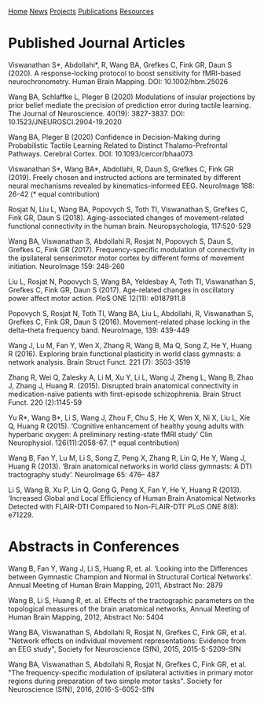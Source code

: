 [Home](https://bin-a-wang-lab.github.io/Home/)  [News](https://bin-a-wang-lab.github.io/News/)  [Projects](https://bin-a-wang-lab.github.io/Projects/)   [Publications](https://bin-a-wang-lab.github.io/Publications/)  [Resources](https://bin-a-wang-lab.github.io/Resources/)

# Published Journal Articles

Viswanathan S*, Abdollahi*, R,  Wang BA, Grefkes C, Fink GR, Daun S (2020). A response-locking protocol to boost sensitivity for fMRI-based neurochronometry. Human Brain Mapping. DOI: 10.1002/hbm.25026

Wang BA, Schlaffke L, Pleger B (2020) Modulations of insular projections by prior belief mediate the precision of prediction error during tactile learning. The Journal of Neuroscience. 40(19): 3827-3837. DOI: 10.1523/JNEUROSCI.2904-19.2020

Wang BA, Pleger B (2020) Confidence in Decision-Making during Probabilistic Tactile Learning Related to Distinct Thalamo-Prefrontal Pathways. Cerebral Cortex. DOI: 10.1093/cercor/bhaa073

Viswanathan S*, Wang BA*, Abdollahi, R, Daun S, Grefkes C, Fink GR (2019). Freely chosen and instructed actions are terminated by different neural mechanisms revealed by kinematics-informed EEG. NeuroImage 188: 26-42 (* equal contribution)

Rosjat N, Liu L, Wang BA, Popovych S, Toth TI, Viswanathan S, Grefkes C, Fink GR, Daun S (2018). Aging-associated changes of movement-related functional connectivity in the human brain. Neuropsychologia, 117:520-529

Wang BA, Viswanathan S, Abdollahi R, Rosjat N, Popovych S, Daun S, Grefkes C, Fink GR (2017). Frequency-specific modulation of connectivity in the ipsilateral sensorimotor motor cortex by different forms of movement initiation. NeuroImage 159: 248-260

Liu L, Rosjat N, Popovych S, Wang BA, Yeldesbay A, Toth TI, Viswanathan S, Grefkes C, Fink GR, Daun S (2017). Age-related changes in oscillatory power affect motor action. PloS ONE 12(11): e0187911.8

Popovych S, Rosjat N, Toth TI, Wang BA, Liu L, Abdollahi, R, Viswanathan S, Grefkes C, Fink GR, Daun S (2016). Movement-related phase locking in the delta–theta frequency band. NeuroImage, 139: 439-449

Wang J, Lu M, Fan Y, Wen X, Zhang R, Wang B, Ma Q, Song Z, He Y, Huang R (2016). Exploring brain functional plasticity in world class gymnasts: a network analysis. Brain Struct Funct. 221 (7): 3503-3519

Zhang R, Wei Q, Zalesky A, Li M, Xu Y, Li L, Wang J, Zheng L, Wang B, Zhao J, Zhang J, Huang R. (2015). Disrupted brain anatomical connectivity in medication-naïve patients with first-episode schizophrenia. Brain Struct Funct. 220 (2):1145-59

Yu R*, Wang B*, Li S, Wang J, Zhou F, Chu S, He X, Wen X, Ni X, Liu L, Xie Q, Huang R (2015). ‘Cognitive enhancement of healthy young adults with hyperbaric oxygen: A preliminary resting-state fMRI study’ Clin Neurophysiol. 126(11):2058-67. (* equal contribution)

Wang B, Fan Y, Lu M, Li S, Song Z, Peng X, Zhang R, Lin Q, He Y, Wang J, Huang R (2013). ‘Brain anatomical networks in world class gymnasts: A DTI tractography study’. NeuroImage 65: 476– 487

Li S, Wang B, Xu P, Lin Q, Gong G, Peng X, Fan Y, He Y, Huang R (2013). ‘Increased Global and Local Efficiency of Human Brain Anatomical Networks Detected with FLAIR-DTI Compared to Non-FLAIR-DTI’ PLoS ONE 8(8): e71229.

# Abstracts in Conferences

Wang B, Fan Y, Wang J, Li S, Huang R, et. al. ‘Looking into the Differences between Gymnastic Champion and Normal in Structural Cortical Networks’. Annual Meeting of Human Brain Mapping, 2011, Abstract No: 2879

Wang B, Li S, Huang R, et. al. Effects of the tractographic parameters on the topological measures of the brain anatomical networks, Annual Meeting of Human Brain Mapping, 2012, Abstract No: 5404

Wang BA, Viswanathan S, Abdollahi R, Rosjat N, Grefkes C, Fink GR, et al. "Network effects on individual movement representations: Evidence from an EEG study", Society for Neuroscience (SfN), 2015, 2015-S-5209-SfN 

Wang BA, Viswanathan S, Abdollahi R, Rosjat N, Grefkes C, Fink GR, et al. "The frequency-specific modulation of ipsilateral activities in primary motor regions during preparation of two simple motor tasks". Society for Neuroscience (SfN), 2016, 2016-S-6052-SfN
